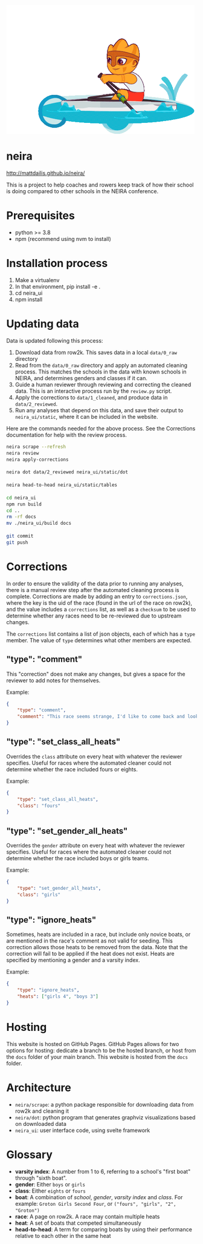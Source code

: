 ![](https://github.com/mattdailis/neira/blob/28a5e4077755117a01b9d18e1101e82c54cf05dc/remo-rowing.gif)

# neira
http://mattdailis.github.io/neira/

This is a project to help coaches and rowers keep track of how their school is doing compared to other schools in the NEIRA conference.

# Prerequisites
- python >= 3.8
- npm (recommend using nvm to install)

# Installation process
1. Make a virtualenv
2. In that environment, pip install -e .
3. cd neira_ui
4. npm install

# Updating data
Data is updated following this process:
1. Download data from row2k. This saves data in a local `data/0_raw` directory
2. Read from the `data/0_raw` directory and apply an automated cleaning process. This matches the schools in the data with known schools in NEIRA, and determines genders and classes if it can.
3. Guide a human reviewer through reviewing and correcting the cleaned data. This is an interactive process run by the `review.py` script.
4. Apply the corrections to `data/1_cleaned`, and produce data in `data/2_reviewed`.
5. Run any analyses that depend on this data, and save their output to `neira_ui/static`, where it can be included in the website.

Here are the commands needed for the above process. See the Corrections documentation for help with the review process.

```bash
neira scrape --refresh
neira review
neira apply-corrections

neira dot data/2_reviewed neira_ui/static/dot

neira head-to-head neira_ui/static/tables

cd neira_ui
npm run build
cd ..
rm -rf docs
mv ./neira_ui/build docs

git commit
git push
```

# Corrections
In order to ensure the validity of the data prior to running any analyses, there is a manual review step after the
automated cleaning process is complete. Corrections are made by adding an entry to `corrections.json`, where the key
is the uid of the race (found in the url of the race on row2k), and the value includes a `corrections` list, as well
as a `checksum` to be used to determine whether any races need to be re-reviewed due to upstream changes.

The `corrections` list contains a list of json objects, each of which has a `type` member. The value of `type` determines what other members are expected.

## "type": "comment"

This "correction" does not make any changes, but gives a space for the reviewer to add notes for themselves.

Example:
```json
{
    "type": "comment",
    "comment": "This race seems strange, I'd like to come back and look at it more closely"
}
```

## "type": "set_class_all_heats"

Overrides the `class` attribute on every heat with whatever the reviewer specifies. Useful for races where the automated cleaner could not determine whether the race included fours or eights.

Example:
```json
{
    "type": "set_class_all_heats",
    "class": "fours"
}
```

## "type": "set_gender_all_heats"

Overrides the `gender` attribute on every heat with whatever the reviewer specifies. Useful for races where the automated cleaner could not determine whether the race included boys or girls teams.

Example:
```json
{
    "type": "set_gender_all_heats",
    "class": "girls"
}
```

## "type": "ignore_heats"

Sometimes, heats are included in a race, but include only novice boats, or are mentioned in the race's comment as not valid for seeding. This correction allows those heats to be removed from the data. Note that the correction will fail to be applied if the heat does not exist. Heats are specified by mentioning a gender and a varsity index.

Example:
```json
{
    "type": "ignore_heats",
    "heats": ["girls 4", "boys 3"]
}
```

# Hosting
This website is hosted on GitHub Pages. GitHub Pages allows for two options for hosting: dedicate a branch to be the hosted branch, or host from the `docs` folder of your main branch. This website is hosted from the `docs` folder.

# Architecture
- `neira/scrape`: a python package responsible for downloading data from row2k and cleaning it
- `neira/dot`: python program that generates graphviz visualizations based on downloaded data
- `neira_ui`: user interface code, using svelte framework

# Glossary
- **varsity index**: A number from 1 to 6, referring to a school's "first boat" through "sixth boat".
- **gender**: Either `boys` or `girls`
- **class**: Either `eights` or `fours`
- **boat**: A combination of *school*, *gender*, *varsity index* and *class*. For example: `Groton Girls Second Four`, or `("fours", "girls", "2", "Groton")`
- **race**: A page on row2k. A race may contain multiple heats
- **heat**: A set of boats that competed simultaneously
- **head-to-head**: A term for comparing boats by using their performance relative to each other in the same heat
